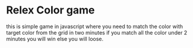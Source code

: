 # Relex Color game 
this is simple game in javascript where you need to match the color with target color from the grid in two minutes if you match all the color under 2 minutes you will win else you will loose. 
